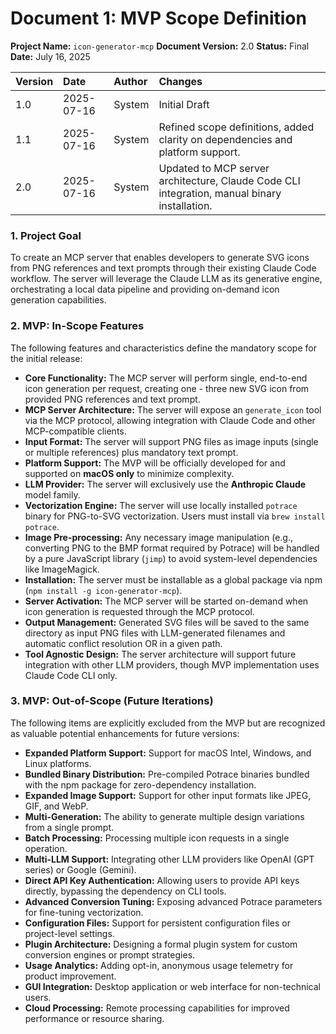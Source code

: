 # Document 1: MVP Scope Definition

**Project Name:** `icon-generator-mcp`
**Document Version:** 2.0
**Status:** Final
**Date:** July 16, 2025

| Version | Date | Author | Changes |
| :--- | :--- | :--- | :--- |
| 1.0 | 2025-07-16 | System | Initial Draft |
| 1.1 | 2025-07-16 | System | Refined scope definitions, added clarity on dependencies and platform support. |
| 2.0 | 2025-07-16 | System | Updated to MCP server architecture, Claude Code CLI integration, manual binary installation. |

### 1. Project Goal

To create an MCP server that enables developers to generate SVG icons from PNG references and text prompts through their existing Claude Code workflow. The server will leverage the Claude LLM as its generative engine, orchestrating a local data pipeline and providing on-demand icon generation capabilities.

### 2. MVP: In-Scope Features

The following features and characteristics define the mandatory scope for the initial release:

*   **Core Functionality:** The MCP server will perform single, end-to-end icon generation per request, creating one - three new SVG icon from provided PNG references and text prompt.
*   **MCP Server Architecture:** The server will expose an `generate_icon` tool via the MCP protocol, allowing integration with Claude Code and other MCP-compatible clients.
*   **Input Format:** The server will support PNG files as image inputs (single or multiple references) plus mandatory text prompt.
*   **Platform Support:** The MVP will be officially developed for and supported on **macOS only** to minimize complexity.
*   **LLM Provider:** The server will exclusively use the **Anthropic Claude** model family.
*   **Vectorization Engine:** The server will use locally installed `potrace` binary for PNG-to-SVG vectorization. Users must install via `brew install potrace`.
*   **Image Pre-processing:** Any necessary image manipulation (e.g., converting PNG to the BMP format required by Potrace) will be handled by a pure JavaScript library (`jimp`) to avoid system-level dependencies like ImageMagick.
*   **Installation:** The server must be installable as a global package via npm (`npm install -g icon-generator-mcp`).
*   **Server Activation:** The MCP server will be started on-demand when icon generation is requested through the MCP protocol.
*   **Output Management:** Generated SVG files will be saved to the same directory as input PNG files with LLM-generated filenames and automatic conflict resolution OR in a given path.
*   **Tool Agnostic Design:** The server architecture will support future integration with other LLM providers, though MVP implementation uses Claude Code CLI only.

### 3. MVP: Out-of-Scope (Future Iterations)

The following items are explicitly excluded from the MVP but are recognized as valuable potential enhancements for future versions:

*   **Expanded Platform Support:** Support for macOS Intel, Windows, and Linux platforms.
*   **Bundled Binary Distribution:** Pre-compiled Potrace binaries bundled with the npm package for zero-dependency installation.
*   **Expanded Image Support:** Support for other input formats like JPEG, GIF, and WebP.
*   **Multi-Generation:** The ability to generate multiple design variations from a single prompt.
*   **Batch Processing:** Processing multiple icon requests in a single operation.
*   **Multi-LLM Support:** Integrating other LLM providers like OpenAI (GPT series) or Google (Gemini).
*   **Direct API Key Authentication:** Allowing users to provide API keys directly, bypassing the dependency on CLI tools.
*   **Advanced Conversion Tuning:** Exposing advanced Potrace parameters for fine-tuning vectorization.
*   **Configuration Files:** Support for persistent configuration files or project-level settings.
*   **Plugin Architecture:** Designing a formal plugin system for custom conversion engines or prompt strategies.
*   **Usage Analytics:** Adding opt-in, anonymous usage telemetry for product improvement.
*   **GUI Integration:** Desktop application or web interface for non-technical users.
*   **Cloud Processing:** Remote processing capabilities for improved performance or resource sharing.
